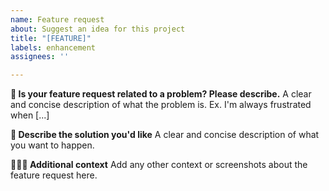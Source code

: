 ```yaml
---
name: Feature request
about: Suggest an idea for this project
title: "[FEATURE]"
labels: enhancement
assignees: ''

---
```


**📝  Is your feature request related to a problem? Please describe.**
A clear and concise description of what the problem is. Ex. I'm always frustrated when [...]

**🧬 Describe the solution you'd like**
A clear and concise description of what you want to happen.

**👩🏼‍💻 Additional context**
Add any other context or screenshots about the feature request here.
